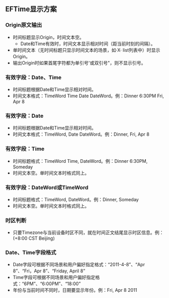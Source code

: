 ## EFTime显示方案

### Origin原文输出
  * 时间标题显示Origin，时间文本空。
    * Date和Time有效时，时间文本显示相对时间（距当前时刻的间隔）。
  * 单时间文本（无时间标题只显示时间文本的场景，如·X· list列表中）时显示Origin。
  * 输出Origin时如果首尾字符都为单引号'或双引号"，则不显示引号。

### 有效字段：Date、Time
  * 时间标题根据Date和Time显示相对时间。
  * 时间文本格式：TimeWord Time Date DateWord。例：Dinner 6:30PM Fri, Apr 8

### 有效字段：Date
  * 时间标题根据Date和Time显示相对时间。
  * 时间文本格式：TimeWord, Date DateWord。例：Dinner, Fri, Apr 8

### 有效字段：Time
  * 时间标题格式：TimeWord Time, DateWord。例：Dinner 6:30PM, Someday
  * 时间文本空。单时间文本时格式同上。

### 有效字段：DateWord或TimeWord
  * 时间标题格式：TimeWord, DateWord。例：Dinner, Someday
  * 时间文本空。单时间文本时格式同上。

### 时区判断
  * 只要Timezone与当前设备时区不同，就在时间正文结尾显示时区信息。例：(+8:00 CST Beijing)

### Date、Time字段格式
  * Date字段可根据不同场景和用户偏好指定格式：“2011-4-8”、“Apr 8”、“Fri，Apr 8”、“Friday, April 8”
  * Time字段可根据不同场景和用户偏好指定格式：“6PM”、“6:00PM”、“18:00”
  * 年份与当前时间不同时，日期要显示年份。例：Fri, Apr 8 2011
